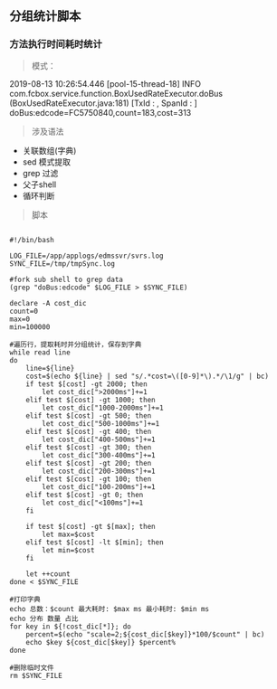 ## 分组统计脚本

### 方法执行时间耗时统计

> 模式：

2019-08-13 10:26:54.446 [pool-15-thread-18] INFO com.fcbox.service.function.BoxUsedRateExecutor.doBus (BoxUsedRateExecutor.java:181) [TxId :  , SpanId : ] doBus:edcode=FC5750840,count=183,cost=313

> 涉及语法

* 关联数组(字典)
* sed 模式提取
* grep 过滤
* 父子shell
* 循环判断

> 脚本

```

#!/bin/bash

LOG_FILE=/app/applogs/edmssvr/svrs.log
SYNC_FILE=/tmp/tmpSync.log

#fork sub shell to grep data
(grep "doBus:edcode" $LOG_FILE > $SYNC_FILE)

declare -A cost_dic
count=0
max=0
min=100000

#遍历行，提取耗时并分组统计，保存到字典
while read line
do
    line=${line}
    cost=$(echo ${line} | sed "s/.*cost=\([0-9]*\).*/\1/g" | bc)
    if test $[cost] -gt 2000; then
        let cost_dic[">2000ms"]+=1
    elif test $[cost] -gt 1000; then
        let cost_dic["1000-2000ms"]+=1
    elif test $[cost] -gt 500; then
        let cost_dic["500-1000ms"]+=1
    elif test $[cost] -gt 400; then
        let cost_dic["400-500ms"]+=1
    elif test $[cost] -gt 300; then
        let cost_dic["300-400ms"]+=1
    elif test $[cost] -gt 200; then
        let cost_dic["200-300ms"]+=1
    elif test $[cost] -gt 100; then
        let cost_dic["100-200ms"]+=1
    elif test $[cost] -gt 0; then
        let cost_dic["<100ms"]+=1
    fi

    if test $[cost] -gt $[max]; then
        let max=$cost
    elif test $[cost] -lt $[min]; then
        let min=$cost
    fi

    let ++count
done < $SYNC_FILE

#打印字典
echo 总数：$count 最大耗时: $max ms 最小耗时: $min ms
echo 分布 数量 占比
for key in ${!cost_dic[*]}; do
    percent=$(echo "scale=2;${cost_dic[$key]}*100/$count" | bc)
    echo $key ${cost_dic[$key]} $percent%
done

#删除临时文件
rm $SYNC_FILE

```
